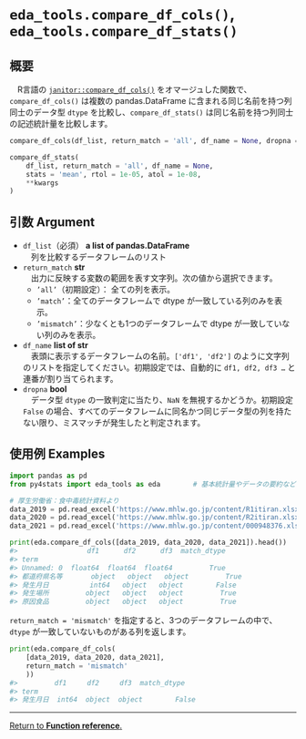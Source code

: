 # `eda_tools.compare_df_cols()`, `eda_tools.compare_df_stats()`

## 概要

　R言語の [`janitor::compare_df_cols()`](https://sfirke.github.io/janitor/reference/compare_df_cols.html) をオマージュした関数で、
`compare_df_cols()` は複数の pandas.DataFrame に含まれる同じ名前を持つ列同士のデータ型 `dtype` を比較し、`compare_df_stats()` は同じ名前を持つ列同士の記述統計量を比較します。

```python
compare_df_cols(df_list, return_match = 'all', df_name = None, dropna = False)

compare_df_stats(
    df_list, return_match = 'all', df_name = None,
    stats = 'mean', rtol = 1e-05, atol = 1e-08,
    **kwargs
)
```

## 引数 Argument

- `df_list`（必須） **a list of pandas.DataFrame** <br>
　列を比較するデータフレームのリスト
- `return_match` **str** <br>
　出力に反映する変数の範囲を表す文字列。次の値から選択できます。
    - `’all’`（初期設定）： 全ての列を表示。
    - `’match’`：全てのデータフレームで dtype が一致している列のみを表示。
    - `’mismatch’`：少なくとも1つのデータフレームで dtype が一致していない列のみを表示。
- `df_name` **list of str** <br>
　表頭に表示するデータフレームの名前。`['df1', 'df2']` のように文字列のリストを指定してください。初期設定では、自動的に `df1, df2, df3 …` と連番が割り当てられます。
- `dropna` **bool**<br>
　データ型 `dtype` の一致判定に当たり、`NaN` を無視するかどうか。初期設定 `False` の場合、すべてのデータフレームに同名かつ同じデータ型の列を持たない限り、ミスマッチが発生したと判定されます。

## 使用例 Examples

```python
import pandas as pd
from py4stats import eda_tools as eda        # 基本統計量やデータの要約など

# 厚生労働省：食中毒統計資料より
data_2019 = pd.read_excel('https://www.mhlw.go.jp/content/R1itiran.xlsx', header = 1)
data_2020 = pd.read_excel('https://www.mhlw.go.jp/content/R2itiran.xlsx', header = 1)
data_2021 = pd.read_excel('https://www.mhlw.go.jp/content/000948376.xlsx', header = 1)
```

```python
print(eda.compare_df_cols([data_2019, data_2020, data_2021]).head())
#>                 df1      df2      df3  match_dtype
#> term
#> Unnamed: 0  float64  float64  float64         True
#> 都道府県名等       object   object   object         True
#> 発生月日          int64   object   object        False
#> 発生場所         object   object   object         True
#> 原因食品         object   object   object         True
```
`return_match = 'mismatch'` を指定すると、3つのデータフレームの中で、`dtype` が一致していないものがある列を返します。

```python
print(eda.compare_df_cols(
    [data_2019, data_2020, data_2021], 
    return_match = 'mismatch'
    ))
#>         df1     df2     df3  match_dtype
#> term
#> 発生月日  int64  object  object        False
```
***
[Return to **Function reference**.](https://github.com/Hirototensho/Py4Stats/blob/main/reference.md)

